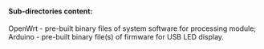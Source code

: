 
<h4>Sub-directories content:</h4>

OpenWrt - pre-built binary files of system software for processing module;<br>
Arduino - pre-built binary file(s) of firmware for USB LED display.<br>
